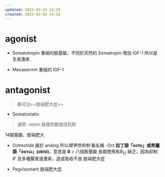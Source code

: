 ```yaml
---
updated: 2025-03-23 22:19
created: 2025-03-02 14:54
---
```

# agonist

- Somatotropin
重組的胺基酸，不同於天然的 Somatropin
增加 IGF-1 所以是生長激素

- Mecasermin
重組的 IGF-1

# antagonist
> 都可治==肢端肥大症== <!--SR:!2025-03-24,1,230-->

- Somatostatin
>  通常 -statin 結尾的都是拮抗劑

14胺基酸、肢端肥大

- Octreotide
屬於 analog 所以*競爭性抑制*
看名稱 -Oct **拉丁語「octo」或希臘語「ὀκτώ」(októ)**，意思是 **8** > 八個胺基酸
長期使用有$B_{12}$ 缺乏，因為抑制 IF 及多種腸胃道激素，造成吸收不良
肢端肥大症

- Pegvisomant
肢端肥大症